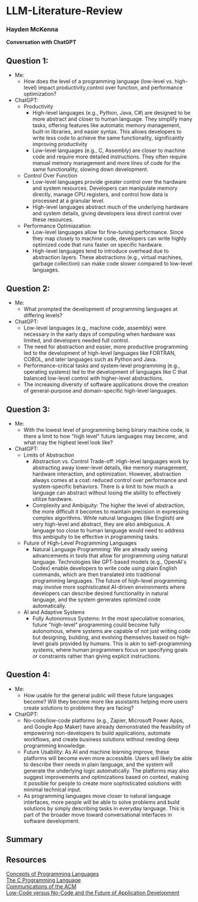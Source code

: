 # LLM-Literature-Review  
### Hayden McKenna  
**Conversation with ChatGPT**  
## Question 1:  
   - Me:  
     - How does the level of a programming language (low-level vs. high-level) impact productivity,control over function, and performance optimization?  
   - ChatGPT:  
     - Productivity  
       - High-level languages (e.g., Python, Java, C#) are designed to be more abstract and closer to human language. They simplify many tasks, offering features like automatic memory management, built-in libraries, and easier syntax. This allows developers to write less code to achieve the same functionality, significantly improving productivity  
       - Low-level languages (e.g., C, Assembly) are closer to machine code and require more detailed instructions. They often require manual memory management and more lines of code for the same functionality, slowing down development.  
     - Control Over Function  
       - Low-level languages provide greater control over the hardware and system resources. Developers can manipulate memory directly, manage CPU registers, and control how data is processed at a granular level.
       - High-level languages abstract much of the underlying hardware and system details, giving developers less direct control over these resources.  
     - Performance Optimiazation  
       - Low-level languages allow for fine-tuning performance. Since they map closely to machine code, developers can write highly optimized code that runs faster on specific hardware.
       - High-level languages tend to introduce overhead due to abstraction layers. These abstractions (e.g., virtual machines, garbage collection) can make code slower compared to low-level languages.  
## Question 2:  
   - Me:  
     - What prompted the development of programming languages at differing levels?  
   - ChatGPT:  
     - Low-level languages (e.g., machine code, assembly) were necessary in the early days of computing when hardware was limited, and developers needed full control.  
     - The need for abstraction and easier, more productive programming led to the development of high-level languages like FORTRAN, COBOL, and later languages such as Python and Java.  
     - Performance-critical tasks and system-level programming (e.g., operating systems) led to the development of languages like C that balanced low-level control with higher-level abstractions.  
     - The increasing diversity of software applications drove the creation of general-purpose and domain-specific high-level languages.  
## Question 3:  
   - Me:  
     - With the lowest level of programming being binary machine code, is there a limit to how "high level" future languages may become, and what may the highest level look like?  
   - ChatGPT:  
     - Limits of Abstraction  
       - Abstraction vs. Control Trade-off: High-level languages work by abstracting away lower-level details, like memory management, hardware interaction, and optimization. However, abstraction always comes at a cost: reduced control over performance and system-specific behaviors. There is a limit to how much a language can abstract without losing the ability to effectively utilize hardware.  
       - Complexity and Ambiguity: The higher the level of abstraction, the more difficult it becomes to maintain precision in expressing complex algorithms. While natural languages (like English) are very high-level and abstract, they are also ambiguous. A language too close to human language would need to address this ambiguity to be effective in programming tasks.  
     - Future of High-Level Programming Languages  
       - Natural Language Programming: We are already seeing advancements in tools that allow for programming using natural language. Technologies like GPT-based models (e.g., OpenAI's Codex) enable developers to write code using plain English commands, which are then translated into traditional programming languages. The future of high-level programming may involve more sophisticated AI-driven environments where developers can describe desired functionality in natural language, and the system generates optimized code automatically.  
     - AI and Adaptive Systems
       - Fully Autonomous Systems: In the most speculative scenarios, future "high-level" programming could become fully autonomous, where systems are capable of not just writing code but designing, building, and evolving themselves based on high-level goals provided by humans. This is akin to self-programming systems, where human programmers focus on specifying goals or constraints rather than giving explicit instructions.  
## Question 4:  
   - Me:  
     - How usable for the general public will these future languages become? Will they become more like assistants helping more users create solutions to problems they are facing?  
   - ChatGPT:  
     - No-code/low-code platforms (e.g., Zapier, Microsoft Power Apps, and Google App Maker) have already demonstrated the feasibility of empowering non-developers to build applications, automate workflows, and create business solutions without needing deep programming knowledge.  
     - Future Usability: As AI and machine learning improve, these platforms will become even more accessible. Users will likely be able to describe their needs in plain language, and the system will generate the underlying logic automatically. The platforms may also suggest improvements and optimizations based on context, making it possible for people to create more sophisticated solutions with minimal technical input.  
     - As programming languages move closer to natural language interfaces, more people will be able to solve problems and build solutions by simply describing tasks in everyday language. This is part of the broader move toward conversational interfaces in software development.  


## Summary  



## Resources  
[Concepts of Programming Languages](https://www.sci.brooklyn.cuny.edu/~chuang/books/sebesta.pdf)  
[The C Programming Language](https://seriouscomputerist.atariverse.com/media/pdf/book/C%20Programming%20Language%20-%202nd%20Edition%20(OCR).pdf)  
[Communications of the ACM](https://worrydream.com/refs/Backus_1978_-_Can_Programming_Be_Liberated_from_the_von_Neumann_Style.pdf)  
[Low-Code versus No-Code and the Future of Application Development](https://www.forbes.com/councils/forbescommunicationscouncil/2021/05/07/low-code-versus-no-code-and-the-future-of-application-development/)